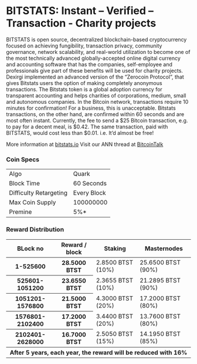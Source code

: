 BITSTATS:  Instant – Verified – Transaction - Charity projects
=====================================

BITSTATS is open source, decentralized blockchain-based cryptocurrency focused on achieving fungibility, transaction privacy, community governance, network  scalability, and real-world utilization to become one of the most technically advanced globally-accepted online digital currency and accounting software that has the companies, self-employee and professionals  give part of these benefits will be used for charity projects.
Dexirgi implemented an advanced version of the “Zerocoin Protocol”, that gives Bitstats  users the option of making completely anonymous transactions. 
The Bitstats token is a global adoption currency for transparent accounting and helps charities of corporations, medium, small and autonomous companies.
In the Bitcoin network, transactions require 10 minutes for confirmation! For a business, this is unacceptable. Bitstats transactions, on the other hand, are confirmed within 60 seconds and are most often instant.
Currently, the fee to send a $25 Bitcoin transaction, e.g. to pay for a decent meal, is $0.42. The same transaction, paid with BITSTATS, would cost less than $0.01. i.e. It’d almost be free!


More information at [bitstats.io](http://www.bitstats.io) Visit our ANN thread at [BitcoinTalk](http://www.bitcointalk.org/index.php)

### Coin Specs
<table>
<tr><td>Algo</td><td>Quark</td></tr>
<tr><td>Block Time</td><td>60 Seconds</td></tr>
<tr><td>Difficulty Retargeting</td><td>Every Block</td></tr>
<tr><td>Max Coin Supply</td><td>100000000</td></tr>
<tr><td>Premine</td><td>5%*</td></tr>
</table>

### Reward Distribution


<table>
<thead>
<tr>
<th scope="col">BLock no</th>
<th scope="col">Reward / block</th>
<th scope="col">Staking</th>
<th scope="col">Masternodes</th> 
</tr>
</thead>
<tbody>
<tr>
<th scope="row">1-525600</th>
<th scope="row">28.5000 BTST</th>
<td>2.8500 BTST (10%)</td>
<td>25.6500 BTST (90%)</td> 
</tr>
<tr>    
<th scope="row">525601-1051200</th>
<th scope="row">23.6550 BTST</th>
<td>2.3655 BTST (10%)</td>
<td>21.2895 BTST (90%)</td> 
</tr>
<tr>    
<th scope="row">1051201-1576800</th>
<th scope="row">21.5000 BTST</th>
<td>4.3000 BTST (20%)</td>
<td>17.2000 BTST (80%)</td>
</tr>
<tr>
<th scope="row">1576801-2102400</th>
<th scope="row">17.2000 BTST</th>
<td>3.4400 BTST (20%)</td>
<td>13.7600 BTST (80%)</td>
</tr>
<tr>
<th scope="row">2102401-2628000</th>
<th scope="row">16.7000 BTST</th>
<td>2.5050 BTST (15%)</td>
<td>14.1950 BTST (85%)</td>
</tr>
<tr>				
<th scope="row" colspan=4>After 5 years, each year, the reward will be reduced with 16%</th>
</tr>
</tbody>
</table>